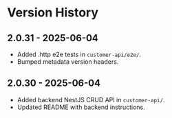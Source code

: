 # Version History

## 2.0.31 - 2025-06-04
- Added .http e2e tests in `customer-api/e2e/`.
- Bumped metadata version headers.

## 2.0.30 - 2025-06-04
- Added backend NestJS CRUD API in `customer-api/`.
- Updated README with backend instructions.
